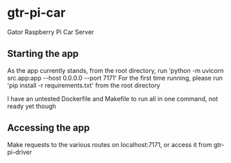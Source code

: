 # gtr-pi-car
Gator Raspberry Pi Car Server

## Starting the app
As the app currently stands, from the root directory, run 'python -m uvicorn src.app:app --host 0.0.0.0 --port 7171'
For the first time running, please run 'pip install -r requirements.txt' from the root directory

I have an untested Dockerfile and Makefile to run all in one command, not ready yet though

## Accessing the app
Make requests to the various routes on localhost:7171, or access it from gtr-pi-driver
